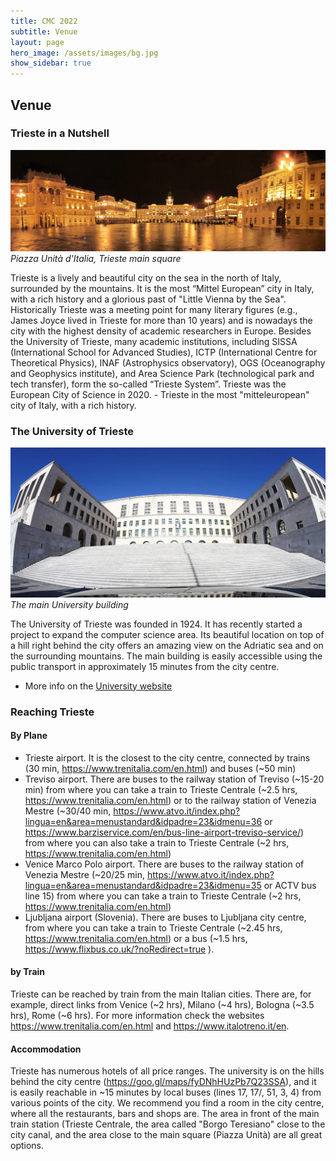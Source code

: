 ```yaml
---
title: CMC 2022
subtitle: Venue
layout: page
hero_image: /assets/images/bg.jpg
show_sidebar: true
---
```


## Venue

### Trieste in a Nutshell

![Piazza Unità d'Italia, Trieste main suqare](/assets/images/trieste/piazza_unita.jpg)
_Piazza Unità d'Italia, Trieste main square_

Trieste is a lively and beautiful city on the sea in the north of Italy, surrounded by the mountains. It is the most “Mittel European” city in Italy, with a rich history and a glorious past of "Little Vienna by the Sea". Historically Trieste was a meeting point for many literary figures (e.g., James Joyce lived in Trieste for more than 10 years) and is nowadays the city with the highest density of academic researchers in Europe. Besides the University of Trieste, many academic institutions, including SISSA (International School for Advanced Studies), ICTP (International Centre for Theoretical Physics), INAF (Astrophysics observatory), OGS (Oceanography and Geophysics institute), and Area Science Park (technological park and tech transfer), form the so-called “Trieste System”. Trieste was the European City of Science in 2020. - Trieste in the most "mitteleuropean" city of Italy, with a rich history.

### The University of Trieste

![The main University building](/assets/images/trieste/piazzale_europa.jpg)
_The main University building_

The University of Trieste was founded in 1924. It has recently started a project to expand the computer science area. Its beautiful location on top of a hill right behind the city offers an amazing view on the Adriatic sea and on the surrounding mountains. The main building is easily accessible using the public transport in approximately 15 minutes from the city centre. 

- More info on the [University website](https://www.units.it/)

### Reaching Trieste

#### By Plane

- Trieste airport. It is the closest to the city centre, connected by trains (30 min, <https://www.trenitalia.com/en.html>) and buses (~50 min) 
- Treviso airport. There are buses to the railway station of Treviso (~15-20 min) from where you can take a train to Trieste Centrale (~2.5 hrs, <https://www.trenitalia.com/en.html>) or to the railway station of Venezia Mestre (~30/40 min, <https://www.atvo.it/index.php?lingua=en&area=menustandard&idpadre=23&idmenu=36> or <https://www.barziservice.com/en/bus-line-airport-treviso-service/>) from where you can also take a train to Trieste Centrale (~2 hrs, https://www.trenitalia.com/en.html) 
- Venice Marco Polo airport. There are buses to the railway station of Venezia Mestre (~20/25 min, <https://www.atvo.it/index.php?lingua=en&area=menustandard&idpadre=23&idmenu=35> or ACTV bus line 15) from where you can take a train to Trieste Centrale (~2 hrs, <https://www.trenitalia.com/en.html>) 
- Ljubljana airport (Slovenia). There are buses to Ljubljana city centre, from where you can take a train to Trieste Centrale (~2.45 hrs, <https://www.trenitalia.com/en.html>) or a bus (~1.5 hrs, <https://www.flixbus.co.uk/?noRedirect=true> ).

####  by Train 

Trieste can be reached by train from the main Italian cities. There are, for example, direct links from Venice (~2 hrs), Milano (~4 hrs), Bologna (~3.5 hrs), Rome (~6 hrs). For more information check the websites <https://www.trenitalia.com/en.html> and <https://www.italotreno.it/en>. 
 
 
#### Accommodation 

Trieste has numerous hotels of all price ranges. The university is on the hills behind the city centre (<https://goo.gl/maps/fyDNhHUzPb7Q23SSA>), and it is easily reachable in ~15 minutes by local buses (lines 17, 17/, 51, 3, 4) from various points of the city. We recommend you find a room in the city centre, where all the restaurants, bars and shops are. The area in front of the main train station (Trieste Centrale, the area called "Borgo Teresiano" close to the city canal, and the area close to the main square (Piazza Unità) are all great options. 
